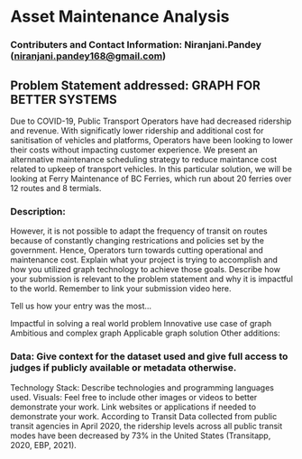 # Asset Maintenance Analysis

### Contributers and Contact Information: Niranjani.Pandey (niranjani.pandey168@gmail.com)

## Problem Statement addressed: GRAPH FOR BETTER SYSTEMS

Due to COVID-19, Public Transport Operators have had decreased ridership and revenue. With significatly lower ridership and additional cost for sanitisation of vehicles and platforms, Operators have been looking to lower their costs without impacting customer experience. We present an alternnative maintenance scheduling strategy to reduce maintance cost related to upkeep of transport vehicles. In this particular solution, we will be looking at Ferry Maintenance of BC Ferries, which run about 20 ferries over 12 routes and 8 termials. 

### Description:

However, it is not possible to adapt the frequency of transit on routes because of constantly changing restrications and policies set by the government. Hence, Operators turn towards cutting operational and maintenance cost. 
Explain what your project is trying to accomplish and how you utilized graph technology to achieve those goals. Describe how your submission is relevant to the problem statement and why it is impactful to the world. Remember to link your submission video here.

Tell us how your entry was the most...

Impactful in solving a real world problem
Innovative use case of graph
Ambitious and complex graph
Applicable graph solution
Other additions:

### Data: Give context for the dataset used and give full access to judges if publicly available or metadata otherwise.
Technology Stack:  Describe technologies and programming languages used.
Visuals: Feel free to include other images or videos to better demonstrate your work.
Link websites or applications if needed to demonstrate your work.
According to Transit Data collected from public transit agencies in April 2020, the ridership levels across all public transit modes have been decreased by 73% in the United States (Transitapp, 2020, EBP, 2021).